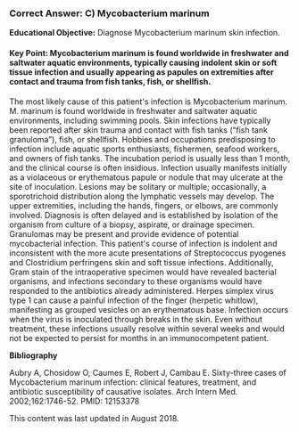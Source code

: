 
### Correct Answer: C) Mycobacterium marinum 

**Educational Objective:** Diagnose Mycobacterium marinum skin infection.

#### **Key Point:** Mycobacterium marinum is found worldwide in freshwater and saltwater aquatic environments, typically causing indolent skin or soft tissue infection and usually appearing as papules on extremities after contact and trauma from fish tanks, fish, or shellfish.

The most likely cause of this patient's infection is Mycobacterium marinum. M. marinum is found worldwide in freshwater and saltwater aquatic environments, including swimming pools. Skin infections have typically been reported after skin trauma and contact with fish tanks (“fish tank granuloma”), fish, or shellfish. Hobbies and occupations predisposing to infection include aquatic sports enthusiasts, fishermen, seafood workers, and owners of fish tanks. The incubation period is usually less than 1 month, and the clinical course is often insidious. Infection usually manifests initially as a violaceous or erythematous papule or nodule that may ulcerate at the site of inoculation. Lesions may be solitary or multiple; occasionally, a sporotrichoid distribution along the lymphatic vessels may develop. The upper extremities, including the hands, fingers, or elbows, are commonly involved. Diagnosis is often delayed and is established by isolation of the organism from culture of a biopsy, aspirate, or drainage specimen. Granulomas may be present and provide evidence of potential mycobacterial infection.
This patient's course of infection is indolent and inconsistent with the more acute presentations of Streptococcus pyogenes and Clostridium perfringens skin and soft tissue infections. Additionally, Gram stain of the intraoperative specimen would have revealed bacterial organisms, and infections secondary to these organisms would have responded to the antibiotics already administered.
Herpes simplex virus type 1 can cause a painful infection of the finger (herpetic whitlow), manifesting as grouped vesicles on an erythematous base. Infection occurs when the virus is inoculated through breaks in the skin. Even without treatment, these infections usually resolve within several weeks and would not be expected to persist for months in an immunocompetent patient.

**Bibliography**

Aubry A, Chosidow O, Caumes E, Robert J, Cambau E. Sixty-three cases of Mycobacterium marinum infection: clinical features, treatment, and antibiotic susceptibility of causative isolates. Arch Intern Med. 2002;162:1746-52. PMID: 12153378

This content was last updated in August 2018.